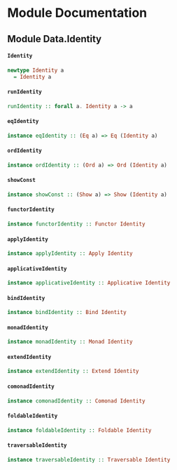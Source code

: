# Module Documentation

## Module Data.Identity

#### `Identity`

``` purescript
newtype Identity a
  = Identity a
```


#### `runIdentity`

``` purescript
runIdentity :: forall a. Identity a -> a
```


#### `eqIdentity`

``` purescript
instance eqIdentity :: (Eq a) => Eq (Identity a)
```


#### `ordIdentity`

``` purescript
instance ordIdentity :: (Ord a) => Ord (Identity a)
```


#### `showConst`

``` purescript
instance showConst :: (Show a) => Show (Identity a)
```


#### `functorIdentity`

``` purescript
instance functorIdentity :: Functor Identity
```


#### `applyIdentity`

``` purescript
instance applyIdentity :: Apply Identity
```


#### `applicativeIdentity`

``` purescript
instance applicativeIdentity :: Applicative Identity
```


#### `bindIdentity`

``` purescript
instance bindIdentity :: Bind Identity
```


#### `monadIdentity`

``` purescript
instance monadIdentity :: Monad Identity
```


#### `extendIdentity`

``` purescript
instance extendIdentity :: Extend Identity
```


#### `comonadIdentity`

``` purescript
instance comonadIdentity :: Comonad Identity
```


#### `foldableIdentity`

``` purescript
instance foldableIdentity :: Foldable Identity
```


#### `traversableIdentity`

``` purescript
instance traversableIdentity :: Traversable Identity
```